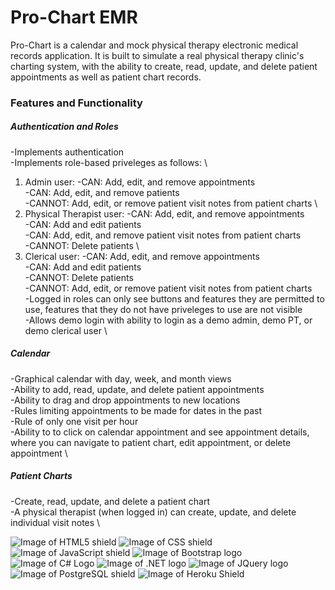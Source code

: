 # Pro-Chart EMR
Pro-Chart is a calendar and mock physical therapy electronic medical records application. It is built to simulate a real physical therapy clinic's charting system, with the ability to create, read, update, and delete patient appointments as well as patient chart records.

### Features and Functionality
##### Authentication and Roles
-Implements authentication \
-Implements role-based priveleges as follows: \
  1. Admin user:
    -CAN: Add, edit, and remove appointments \
    -CAN: Add, edit, and remove patients \
    -CANNOT: Add, edit, or remove patient visit notes from patient charts \
  2. Physical Therapist user:
    -CAN: Add, edit, and remove appointments \
    -CAN: Add and edit patients \
    -CAN: Add, edit, and remove patient visit notes from patient charts \
    -CANNOT: Delete patients \
  3. Clerical user:
    -CAN: Add, edit, and remove appointments \
    -CAN: Add and edit patients \
    -CANNOT: Delete patients \
    -CANNOT: Add, edit, or remove patient visit notes from patient charts \
-Logged in roles can only see buttons and features they are permitted to use, features that they do not have priveleges to use are not visible \
-Allows demo login with ability to login as a demo admin, demo PT, or demo clerical user \

##### Calendar
-Graphical calendar with day, week, and month views \
-Ability to add, read, update, and delete patient appointments \
-Ability to drag and drop appointments to new locations \
-Rules limiting appointments to be made for dates in the past \
-Rule of only one visit per hour \
-Ability to to click on calendar appointment and see appointment details, where you can navigate to patient chart, edit appointment, or delete appointment \

##### Patient Charts
-Create, read, update, and delete a patient chart \
-A physical therapist (when logged in) can create, update, and delete individual visit notes \

![Image of HTML5 shield](https://img.shields.io/badge/HTML5-E34F26?style=for-the-badge&logo=html5&logoColor=white) ![Image of CSS shield](https://img.shields.io/badge/CSS3-1572B6?style=for-the-badge&logo=css3&logoColor=white
) ![Image of JavaScript shield](https://img.shields.io/badge/JavaScript-F7DF1E?style=for-the-badge&logo=javascript&logoColor=black) ![Image of Bootstrap logo](https://img.shields.io/badge/Bootstrap-563D7C?style=for-the-badge&logo=bootstrap&logoColor=white) ![Image of C# Logo](https://img.shields.io/badge/C%23-239120?style=for-the-badge&logo=c-sharp&logoColor=white) ![Image of .NET logo](https://img.shields.io/badge/.NET-5C2D91?style=for-the-badge&logo=.net&logoColor=white)
 ![Image of JQuery logo](https://img.shields.io/badge/jQuery-0769AD?style=for-the-badge&logo=jquery&logoColor=white
) ![Image of PostgreSQL shield](https://img.shields.io/badge/PostgreSQL-316192?style=for-the-badge&logo=postgresql&logoColor=white
) ![Image of Heroku Shield](https://img.shields.io/badge/Heroku-430098?style=for-the-badge&logo=heroku&logoColor=white)
